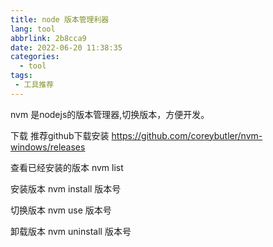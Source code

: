 ```yaml
---
title: node 版本管理利器
lang: tool
abbrlink: 2b8cca9
date: 2022-06-20 11:38:35
categories:
  - tool
tags:
 - 工具推荐
---
```



nvm 是nodejs的版本管理器,切换版本，方便开发。

下载 推荐github下载安装 https://github.com/coreybutler/nvm-windows/releases

查看已经安装的版本
 nvm list 

安装版本
 nvm install 版本号

切换版本
 nvm use 版本号

 卸载版本
 nvm uninstall 版本号

